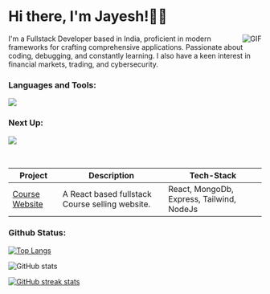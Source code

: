 <head>
  <base target="_blank">

</head>

# Hi there, I'm Jayesh!👋🏼
  <img align="right" alt="GIF" src="https://media.giphy.com/media/v1.Y2lkPTc5MGI3NjExaDk0dnA1d3k2NzN5dXM3MXZvdnd4ZHBoNDJmeGd4ZXg5NWRuOW5qdiZlcD12MV9pbnRlcm5hbF9naWZfYnlfaWQmY3Q9Zw/f3iwJFOVOwuy7K6FFw/giphy.gif" />


I'm a Fullstack Developer based in India, proficient in modern frameworks for crafting comprehensive applications. Passionate about coding, debugging, and constantly learning. I also have a keen interest in financial markets, trading, and cybersecurity.

### Languages and Tools:
<p>
  <a href="https://skillicons.dev">
  <img src="https://skillicons.dev/icons?i=cpp,python,typescript,js,nextjs,figma,react,nodejs,redux,html,css,express,mongodb,aws,gcp,git,github,bitbucket,postgres,postman,vscode,md,notion&theme=dark&perline=6"/>
  </a>

</p>

### Next Up:

<a href="https://skillicons.dev">
    <img src="https://skillicons.dev/icons?i=threejs,golang&perline=7" />
  </a></br>

&nbsp;


| Project | Description | Tech-Stack |
| --- | --- | --- |
| [Course Website](https://github.com/chouhan-jayesh/course-selling-website) | A React based fullstack Course selling website. |  React, MongoDb, Express, Tailwind, NodeJs |





### Github Status:

[![Top Langs](https://github-readme-stats.vercel.app/api/top-langs/?username=chouhan-jayesh&layout=compact&theme=transparent )](https://github.com/chouhan-jayesh/github-readme-stats)

![GitHub stats](https://github-readme-stats.vercel.app/api?username=chouhan-jayesh&show_icons=true&theme=transparent) 

[![GitHub streak stats](https://github-readme-streak-stats.herokuapp.com/?user=chouhan-jayesh&theme=transparent )](https://git.io/streak-stats)



